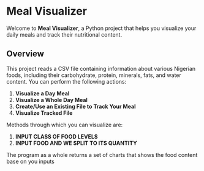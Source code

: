 # Meal Visualizer

Welcome to **Meal Visualizer**, a Python project that helps you visualize your daily meals and track their nutritional content.

## Overview

This project reads a CSV file containing information about various Nigerian foods, including their carbohydrate, protein, minerals, fats, and water content. You can perform the following actions:

1. **Visualize a Day Meal**
2. **Visualize a Whole Day Meal**
3. **Create/Use an Existing File to Track Your Meal**
4. **Visualize Tracked File**

Methods through which you can visualize are:
1. **INPUT CLASS OF FOOD LEVELS**
2. **INPUT FOOD AND WE SPLIT TO ITS QUANTITY**

The program as a whole returns a set of charts that shows the food content base on you inputs

   

